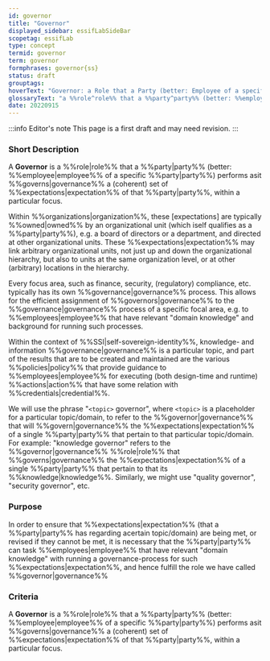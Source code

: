 ```yaml
---
id: governor
title: "Governor"
displayed_sidebar: essifLabSideBar
scopetag: essifLab
type: concept
termid: governor
term: governor
formphrases: governor{ss}
status: draft
grouptags:
hoverText: "Governor: a Role that a Party (better: Employee of a specific Party) performs as it Governs a (coherent) set of Expectations of that Party, within a particular focus."
glossaryText: "a %%role^role%% that a %%party^party%% (better: %%employee^employee%% of a specific %%party^party%%) performs as it %%governs^governance%% a (coherent) set of %%expectations^expectation%% of that %%party^party%%, within a particular focus."
date: 20220915
---
```


:::info Editor's note
This page is a first draft and may need revision.
:::

### Short Description

A **Governor** is a %%role|role%% that a %%party|party%% (better: %%employee|employee%% of a specific %%party|party%%) performs asit %%governs|governance%% a (coherent) set of %%expectations|expectation%% of that %%party|party%%, within a particular focus.

Within %%organizations|organization%%, these [expectations] are typically %%owned|owned%% by an organizational unit (which iself qualifies as a %%party|party%%), e.g. a board of directors or a department, and directed at other organizational units. These %%expectations|expectation%% may link arbitrary organizational units, not just up and down the organizational hierarchy, but also to units at the same organization level, or at other (arbitrary) locations in the hierarchy.

Every focus area, such as finance, security, (regulatory) compliance, etc. typically has its own %%governance|governance%% process. This allows for the efficient assignment of %%governors|governance%% to the %%governance|governance%% process of a specific focal area, e.g. to %%employees|employee%% that have relevant "domain knowledge" and background for running such processes.

Within the context of %%SSI|self-sovereign-identity%%, knowledge- and information %%governance|governance%% is a particular topic, and part of the results that are to be created and maintained are the various %%policies|policy%% that provide guidance to %%employees|employee%% for executing (both design-time and runtime) %%actions|action%% that have some relation with %%credentials|credential%%.

We will use the phrase "`<topic>` governor", where `<topic>` is a placeholder for a particular topic/domain, to refer to the %%governor|governance%% that will %%govern|governance%% the %%expectations|expectation%% of a single %%party|party%% that pertain to that particular topic/domain. For example: "knowledge governor" refers to the %%governor|governance%% %%role|role%% that %%governs|governance%% the %%expectations|expectation%% of a single %%party|party%% that pertain to that its %%knowledge|knowledge%%. Similarly, we might use "quality governor", "security governor", etc.

### Purpose

In order to ensure that %%expectations|expectation%% (that a %%party|party%% has regarding acertain topic/domain) are being met, or revised if they cannot be met, it is necessary that the %%party|party%% can task %%employees|employee%% that have relevant "domain knowledge" with running a governance-process for such %%expectations|expectation%%, and hence fulfill the role we have called %%governor|governance%%

### Criteria

A **Governor** is a %%role|role%% that a %%party|party%% (better: %%employee|employee%% of a specific %%party|party%%) performs asit %%governs|governance%% a (coherent) set of %%expectations|expectation%% of that %%party|party%%, within a particular focus.
